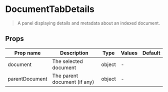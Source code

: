 # DocumentTabDetails

> A panel displaying details and metadata about an indexed document.

## Props

| Prop name      | Description                  | Type   | Values | Default |
| -------------- | ---------------------------- | ------ | ------ | ------- |
| document       | The selected document        | object | -      |         |
| parentDocument | The parent document (if any) | object | -      |         |
